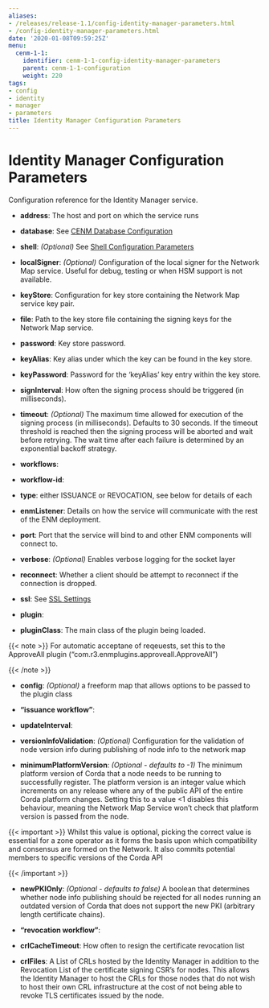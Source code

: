```yaml
---
aliases:
- /releases/release-1.1/config-identity-manager-parameters.html
- /config-identity-manager-parameters.html
date: '2020-01-08T09:59:25Z'
menu:
  cenm-1-1:
    identifier: cenm-1-1-config-identity-manager-parameters
    parent: cenm-1-1-configuration
    weight: 220
tags:
- config
- identity
- manager
- parameters
title: Identity Manager Configuration Parameters
---
```



# Identity Manager Configuration Parameters

Configuration reference for the Identity Manager service.


* **address**:
The host and port on which the service runs


* **database**:
See [CENM Database Configuration](config-database.md)


* **shell**:
*(Optional)* See [Shell Configuration Parameters](config-shell.md)


* **localSigner**:
*(Optional)* Configuration of the local signer for the Network Map service. Useful for debug, testing or when HSM support is not available.


* **keyStore**:
Configuration for key store containing the Network Map service key pair.


* **file**:
Path to the key store file containing the signing keys for the Network Map service.


* **password**:
Key store password.




* **keyAlias**:
Key alias under which the key can be found in the key store.


* **keyPassword**:
Password for the ‘keyAlias’ key entry within the key store.


* **signInterval**:
How often the signing process should be triggered (in milliseconds).


* **timeout**:
*(Optional)* The maximum time allowed for execution of the signing process (in milliseconds). Defaults
to 30 seconds. If the timeout threshold is reached then the signing process will be aborted and wait
before retrying. The wait time after each failure is determined by an exponential backoff strategy.




* **workflows**:

* **workflow-id**:

* **type**:
either ISSUANCE or REVOCATION, see below for details of each


* **enmListener**:
Details on how the service will communicate with the rest of the ENM deployment.


* **port**:
Port that the service will bind to and other ENM components will connect to.


* **verbose**:
*(Optional)* Enables verbose logging for the socket layer


* **reconnect**:
Whether a client should be attempt to reconnect if the connection is dropped.


* **ssl**:
See [SSL Settings](config-ssl.md)




* **plugin**:

* **pluginClass**:
The main class of the plugin being loaded.

{{< note >}}
For automatic acceptane of reqeuests, set this to the ApproveAll plugin (“com.r3.enmplugins.approveall.ApproveAll”)

{{< /note >}}

* **config**:
*(Optional)* a freeform map that allows options to be passed to the plugin class






* **“issuance workflow”**:

* **updateInterval**:

* **versionInfoValidation**:
*(Optional)* Configuration for the validation of node version info during publishing of node info to the network map


* **minimumPlatformVersion**:
*(Optional - defaults to -1)* The minimum platform version of Corda that a node needs
to be running to successfully register. The platform version is an integer value which
increments on any release where any of the public API of the entire
Corda platform changes. Setting this to a value <1 disables this behaviour, meaning
the Network Map Service won’t check that platform version is passed from the node.


{{< important >}}
Whilst this value is optional, picking the correct value is essential
for a zone operator as it forms the basis upon which compatibility and consensus
are formed on the Network. It also commits potential members to specific versions
of the Corda API


{{< /important >}}


* **newPKIOnly**:
*(Optional - defaults to false)* A boolean that determines whether node info publishing should be rejected for all nodes running an outdated
version of Corda that does not support the new PKI (arbitrary length certificate chains).






* **“revocation workflow”**:

* **crlCacheTimeout**:
How often to resign the certificate revocation list


* **crlFiles**:
A List of CRLs hosted by the Identity Manager in addition to the Revocation List of the certificate signing CSR’s for nodes. This allows the
Identity Manager to host the CRLs for those nodes that do not wish to host their own CRL infrastructure at the cost of not being
able to revoke TLS certificates issued by the node.







